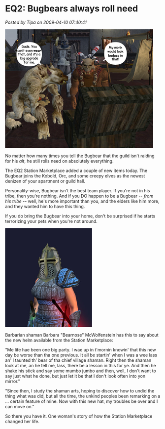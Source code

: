 # EQ2: Bugbears always roll need

*Posted by Tipa on 2009-04-10 07:40:41*

![Kobold and Bugbear discuss asshattery](../../../uploads/2009/04/bugbearsneed.jpg "bugbearsneed")

No matter how many times you tell the Bugbear that the guild isn't raiding for his *alt*, he still rolls need on absolutely everything.

The EQ2 Station Marketplace added a couple of new items today. The Bugbear joins the Kobold, Orc, and some creepy elves as the newest denizen of your apartment or guild hall.

Personality-wise, Bugbear isn't the best team player. If you're not in his tribe, then you're nothing. And if you DO happen to be a Bugbear -- *from his tribe* -- well, he's more important than you, and the elders like him more, and they wanted him to have this thing.

If you do bring the Bugbear into your home, don't be surprised if he starts terrorizing your pets when you're not around.

![everquest2-2009-04-10-07-53-35-30](../../../uploads/2009/04/everquest2-2009-04-10-07-53-35-30.jpg "everquest2-2009-04-10-07-53-35-30")

Barbarian shaman Barbara "Bearnose" McWolfenstein has this to say about the new helm available from the Station Marketplace:

"Me life hae been one big party. I wae up in t'mornin knowin' that this new day be worse than tha one previous. It all be startin' when I was a wee lass an' I taunted th' bear of tha chief village shaman. Right then the shaman look at me, an he tell me, lass, there be a lesson in this for ye. And then he shake his stick and say some mumbo jumbo and then, well, I don't want to say just what he done, but just let it be that I don't look often into yon mirror."

"Since then, I study the shaman arts, hoping to discover how to undid the thing what was did, but all the time, the unkind peoples been remarking on a ... certain feature of mine. Now with this new hat, my troubles be over and I can move on."

So there you have it. One woman's story of how the Station Marketplace changed her life.

